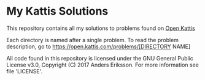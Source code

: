 # My Kattis Solutions

This repository contains all my solutions to problems found on [Open Kattis](https://open.kattis.com/)

Each directory is named after a single problem. To read the problem description, go to https://open.kattis.com/problems/[DIRECTORY NAME]

All code found in this repository is licensed under the GNU General Public License v3.0, Copyright (C) 2017 Anders Eriksson. For more information see file 'LICENSE'.


